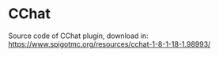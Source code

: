 # CChat
Source code of CChat plugin, download in: https://www.spigotmc.org/resources/cchat-1-8-1-18-1.98993/
